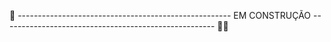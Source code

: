 :construction: ----------------------------------------------------- EM CONSTRUÇÃO ----------------------------------------------------- :construction_worker_woman: